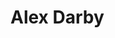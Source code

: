 # Alex Darby
<!-- 
<div id="nav">
  <ul>
    <li>
      <a href="/posts">Posts</a>
    </li>
    <li>
      <a href="/">About</a>
    </li>
  </ul>
</div>
-->